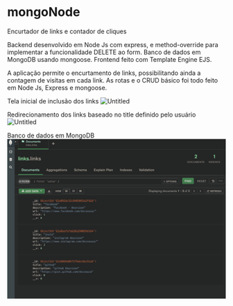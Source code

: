 # mongoNode

Encurtador de links e contador de cliques

Backend desenvolvido em Node Js com express, e method-override para implementar a funcionalidade DELETE ao form.
Banco de dados em MongoDB usando mongoose. 
Frontend feito com Template Engine EJS.


A aplicação permite o encurtamento de links, possibilitando ainda a contagem de visitas em cada link.
As rotas e o CRUD básico foi todo feito em Node Js, Express e mongoose.

Tela inicial de inclusão dos links
![Untitled](https://s3-us-west-2.amazonaws.com/secure.notion-static.com/cafc4a57-6995-4248-9510-7231cf222bd7/Untitled.png)

Redirecionamento dos links baseado no title definido pelo usuário
![Untitled](https://s3-us-west-2.amazonaws.com/secure.notion-static.com/9cf252b4-eed2-436b-85e4-fe94a3ff40ff/Untitled.png)



Banco de dados em MongoDB
![Banco de dados](https://github.com/dscsouza/mongoNode/blob/8f573ccee74bb1b0d42b72218ed2c8d9f4e2685e/public/prints/banco%20de%20dados%20-%20mongodb.png)
